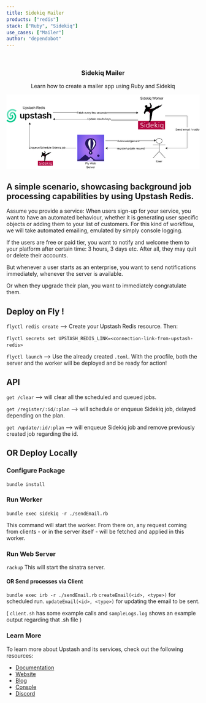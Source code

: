 ```yaml
---
title: Sidekiq Mailer
products: ["redis"]
stack: ["Ruby", "Sidekiq"]
use_cases: ["Mailer"]
author: "dependabot"
---
```


<br />
<div align="center">

  <h3 align="center"> Sidekiq Mailer</h3>

  <p align="center">
    Learn how to create a mailer app using Ruby and Sidekiq
  </p>
</div>

![workflow](./static/sidekiq.png)

## A simple scenario, showcasing background job processing capabilities by using Upstash Redis.

Assume you provide a service: When users sign-up for your service, you want to have an automated behaviour, whether it is generating user specific objects or adding them to your list of customers. For this kind of workflow, we will take automated emailing, emulated by simply console logging.

If the users are free or paid tier, you want to notify and welcome them to your platform after certain time: 3 hours, 3 days etc. After all, they may quit or delete their accounts. 

But whenever a user starts as an enterprise, you want to send notifications immediately, whenever the server is available.

Or when they upgrade their plan, you want to immediately congratulate them.

## Deploy on Fly !
`flyctl redis create` --> Create your Upstash Redis resource. Then:

`flyctl secrets set UPSTASH_REDIS_LINK=<connection-link-from-upstash-redis>`

`flyctl launch` --> Use the already created `.toml`. With the procfile, both the server and the worker will be deployed and be ready for action!

## API
`get /clear` --> will clear all the scheduled and queued jobs. 

`get /register/:id/:plan` --> will schedule or enqueue Sidekiq job, delayed depending on the plan. 

`get /update/:id/:plan` --> will enqueue Sidekiq job and remove previously created job regarding the id.



## OR Deploy Locally
### Configure Package
`bundle install`

### Run Worker
`bundle exec sidekiq -r ./sendEmail.rb`

This command will start the worker. From there on, any request coming from clients - or in the server itself - will be fetched and applied in this worker.

### Run Web Server
`rackup`
This will start the sinatra server.


#### OR Send processes via Client
`bundle exec irb -r ./sendEmail.rb`
`createEmail(<id>, <type>)` for scheduled run.
`updateEmail(<id>, <type>)` for updating the email to be sent.

( `client.sh` has some example calls and `sampleLogs.log` shows an example output regarding that .sh file )

### Learn More

To learn more about Upstash and its services, check out the following resources:

- [Documentation](https://docs.upstash.com)
- [Website](https://upstash.com)
- [Blog](https://upstash.com/blog)
- [Console](https://console.upstash.com)
- [Discord](https://upstash.com/discord)



